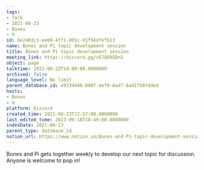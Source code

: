 ```yaml
---
tags:
- Talk
- 2021-08-23
- Bones
- π
id: be2403c3-ee60-4ff1-801c-d1f56dfefb13
name: Bones and Pi topic development session
title: Bones and Pi topic development session
meeting_link: https://discord.gg/vE7QUXGDnS
object: page
talktime: 2021-08-23T14:00:00.0000000
archived: false
language_level: No limit
parent_database_id: e9339446-880f-4ef0-8ad7-8ad1f507dded
hosts:
- Bones
- π
platform: Discord
created_time: 2021-08-23T12:57:00.0000000
last_edited_time: 2023-09-18T10:49:00.0000000
indexDate: 2021-08-23
parent_type: database_id
notion_url: https://www.notion.so/Bones-and-Pi-topic-development-session-be2403c3ee604ff1801cd1f56dfefb13
---
```


Bones and Pi gets together weekly to develop our next topic for discussion.
Anyone is welcome to pop in!










